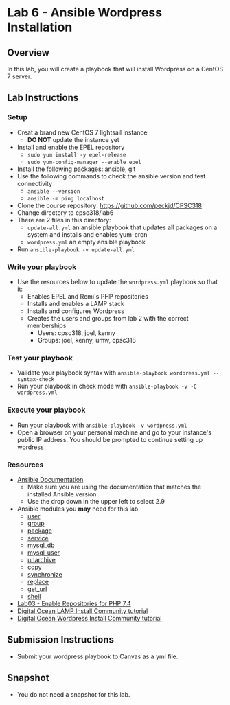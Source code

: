 # Lab 6 - Ansible Wordpress Installation

## Overview
In this lab, you will create a playbook that will install Wordpress on a CentOS 7 server. 

## Lab Instructions

### Setup

- Creat a brand new CentOS 7 lightsail instance
    - **DO NOT** update the instance yet
- Install and enable the EPEL repository
    - `sudo yum install -y epel-release`
    - `sudo yum-config-manager --enable epel`
- Install the following packages: ansible, git
- Use the following commands to check the ansible version and test connectivity
    - `ansible --version`
    - `ansible -m ping localhost`
- Clone the course repository: https://github.com/peckjd/CPSC318
- Change directory to cpsc318/lab6
- There are 2 files in this directory:
    - `update-all.yml` an ansible playbook that updates all packages on a system and installs and enables yum-cron
    - `wordpress.yml` an empty ansible playbook
- Run `ansible-playbook -v update-all.yml`


### Write your playbook

- Use the resources below to update the `wordpress.yml` playbook so that it:
    - Enables EPEL and Remi's PHP repositories
    - Installs and enables a LAMP stack
    - Installs and configures Wordpress
    - Creates the users and groups from lab 2 with the correct memberships
        - Users: cpsc318, joel, kenny
        - Groups: joel, kenny, umw, cpsc318

### Test your playbook 
- Validate your playbook syntax with `ansible-playbook wordpress.yml --syntax-check` 
- Run your playbook in check mode with `ansible-playbook -v -C wordpress.yml` 

### Execute your playbook
- Run your playbook with `ansible-playbook -v wordpress.yml` 
- Open a browser on your personal machine and go to your instance's public IP address. You should be prompted to continue setting up wordress

### Resources
- [Ansible Documentation](https://docs.ansible.com/ansible/2.9/modules/modules_by_category.html)
    - Make sure you are using the documentation that matches the installed Ansible version 
    - Use the drop down in the upper left to select 2.9
- Ansible modules you **may** need for this lab
    - [user](https://docs.ansible.com/ansible/2.9/modules/user_module.html)
    - [group](https://docs.ansible.com/ansible/2.9/modules/group_module.html)
    - [package](https://docs.ansible.com/ansible/2.9/modules/package_module.html)
    - [service](https://docs.ansible.com/ansible/2.9/modules/service_module.html)
    - [mysql_db](https://docs.ansible.com/ansible/2.9/modules/mysql_db_module.html)
    - [mysql_user](https://docs.ansible.com/ansible/2.9/modules/mysql_user_module.html)
    - [unarchive](https://docs.ansible.com/ansible/2.9/modules/unarchive_module.html)
    - [copy](https://docs.ansible.com/ansible/2.9/modules/copy_module.html)
    - [synchronize](https://docs.ansible.com/ansible/2.9/modules/synchronize_module.html)
    - [replace](https://docs.ansible.com/ansible/2.9/modules/replace_module.html)
    - [get_url](https://docs.ansible.com/ansible/latest/collections/ansible/builtin/get_url_module.html)
    - [shell](https://docs.ansible.com/ansible/2.9/modules/shell_module.html)
- [Lab03 - Enable Repositories for PHP 7.4](https://github.com/peckjd/cpsc318/tree/main/lab03#enable-repositories-for-php-74)
- [Digital Ocean LAMP Install Community tutorial](https://www.digitalocean.com/community/tutorials/how-to-install-linux-apache-mysql-php-lamp-stack-on-centos-7)
- [Digital Ocean Wordpress Install Community tutorial](https://www.digitalocean.com/community/tutorials/how-to-install-wordpress-on-centos-7)

## Submission Instructions

- Submit your wordpress playbook to Canvas as a yml file.

## Snapshot

- You do not need a snapshot for this lab.